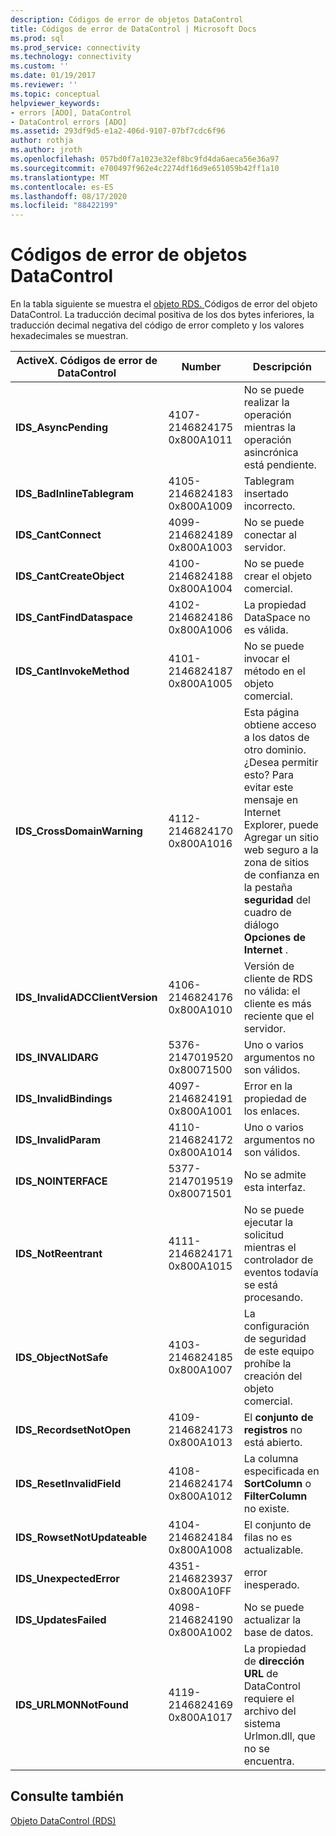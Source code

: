 ```yaml
---
description: Códigos de error de objetos DataControl
title: Códigos de error de DataControl | Microsoft Docs
ms.prod: sql
ms.prod_service: connectivity
ms.technology: connectivity
ms.custom: ''
ms.date: 01/19/2017
ms.reviewer: ''
ms.topic: conceptual
helpviewer_keywords:
- errors [ADO], DataControl
- DataControl errors [ADO]
ms.assetid: 293df9d5-e1a2-406d-9107-07bf7cdc6f96
author: rothja
ms.author: jroth
ms.openlocfilehash: 057bd0f7a1023e32ef8bc9fd4da6aeca56e36a97
ms.sourcegitcommit: e700497f962e4c2274df16d9e651059b42ff1a10
ms.translationtype: MT
ms.contentlocale: es-ES
ms.lasthandoff: 08/17/2020
ms.locfileid: "88422199"
---
```

# <a name="datacontrol-object-error-codes"></a>Códigos de error de objetos DataControl
En la tabla siguiente se muestra el [objeto RDS. ](../../../ado/reference/rds-api/datacontrol-object-rds.md) Códigos de error del objeto DataControl. La traducción decimal positiva de los dos bytes inferiores, la traducción decimal negativa del código de error completo y los valores hexadecimales se muestran.

|ActiveX. Códigos de error de DataControl|Number|Descripción|
|---------------------------------|------------|-----------------|
|**IDS_AsyncPending**|4107-2146824175 0x800A1011|No se puede realizar la operación mientras la operación asincrónica está pendiente.|
|**IDS_BadInlineTablegram**|4105-2146824183 0x800A1009|Tablegram insertado incorrecto.|
|**IDS_CantConnect**|4099-2146824189 0x800A1003|No se puede conectar al servidor.|
|**IDS_CantCreateObject**|4100-2146824188 0x800A1004|No se puede crear el objeto comercial.|
|**IDS_CantFindDataspace**|4102-2146824186 0x800A1006|La propiedad DataSpace no es válida.|
|**IDS_CantInvokeMethod**|4101-2146824187 0x800A1005|No se puede invocar el método en el objeto comercial.|
|**IDS_CrossDomainWarning**|4112-2146824170 0x800A1016|Esta página obtiene acceso a los datos de otro dominio. ¿Desea permitir esto? Para evitar este mensaje en Internet Explorer, puede Agregar un sitio web seguro a la zona de sitios de confianza en la pestaña **seguridad** del cuadro de diálogo **Opciones de Internet** .|
|**IDS_InvalidADCClientVersion**|4106-2146824176 0x800A1010|Versión de cliente de RDS no válida: el cliente es más reciente que el servidor.|
|**IDS_INVALIDARG**|5376-2147019520 0x80071500|Uno o varios argumentos no son válidos.|
|**IDS_InvalidBindings**|4097-2146824191 0x800A1001|Error en la propiedad de los enlaces.|
|**IDS_InvalidParam**|4110-2146824172 0x800A1014|Uno o varios argumentos no son válidos.|
|**IDS_NOINTERFACE**|5377-2147019519 0x80071501|No se admite esta interfaz.|
|**IDS_NotReentrant**|4111-2146824171 0x800A1015|No se puede ejecutar la solicitud mientras el controlador de eventos todavía se está procesando.|
|**IDS_ObjectNotSafe**|4103-2146824185 0x800A1007|La configuración de seguridad de este equipo prohíbe la creación del objeto comercial.|
|**IDS_RecordsetNotOpen**|4109-2146824173 0x800A1013|El **conjunto de registros** no está abierto.|
|**IDS_ResetInvalidField**|4108-2146824174 0x800A1012|La columna especificada en **SortColumn** o **FilterColumn** no existe.|
|**IDS_RowsetNotUpdateable**|4104-2146824184 0x800A1008|El conjunto de filas no es actualizable.|
|**IDS_UnexpectedError**|4351-2146823937 0x800A10FF|error inesperado.|
|**IDS_UpdatesFailed**|4098-2146824190 0x800A1002|No se puede actualizar la base de datos.|
|**IDS_URLMONNotFound**|4119-2146824169 0x800A1017|La propiedad de **dirección URL** de DataControl requiere el archivo del sistema Urlmon.dll, que no se encuentra.|

## <a name="see-also"></a>Consulte también
 [Objeto DataControl (RDS)](../../../ado/reference/rds-api/datacontrol-object-rds.md)
